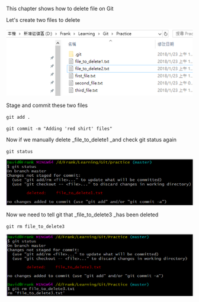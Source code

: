 This chapter shows how to delete file on Git

Let's create two files to delete

![](/assets/deleteFile)

Stage and commit these two files

`git add .`

`git commit -m "Adding 'red shirt' files"`

Now if we manually delete \_file\_to\_delete1 \_and check git status again

`git status`

![](/assets/gitDeleteManually)





Now we need to tell git that \_file\_to\_delete3 \_has been deleted

`git rm file_to_delete3`

![](/assets/gitdelete2)

